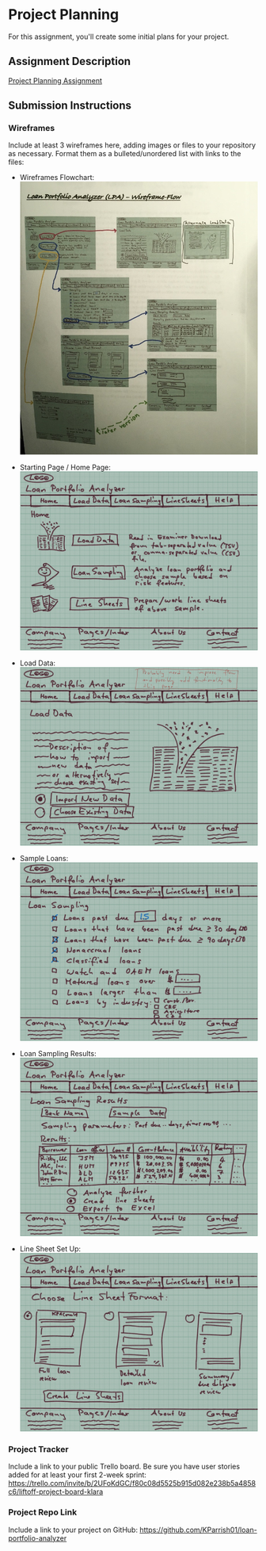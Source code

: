 # Project Planning
For this assignment, you'll create some initial plans for your project.

## Assignment Description
[Project Planning Assignment](https://education.launchcode.org/liftoff/modules/assignments/project-planning)

## Submission Instructions

### Wireframes

Include at least 3 wireframes here, adding images or files to your repository as necessary. Format them as a bulleted/unordered list with links to the files:

* Wireframes Flowchart: ![Wireframes Flowchart:](/Wireframes-Images/Wireframe-FLow.jpeg)

* Starting Page / Home Page:
![Landing Page / Home Page:](/Wireframes-Images/1-Landing-page.jpeg)

* Load Data:
![Load Data Page:](/Wireframes-Images/2-LoadData-page.jpeg)

* Sample Loans:
![Loan Sampling Page:](/Wireframes-Images/3-LoanSampling-page.jpeg)

* Loan Sampling Results:
![Loan Sampling Results Page:](/Wireframes-Images/4-LoanSamplingResults-page.jpeg)

* Line Sheet Set Up:
![Line Sheets Choice Page:](/Wireframes-Images/5-LineSheetChoice-page.jpeg)

### Project Tracker

Include a link to your public Trello board. Be sure you have user stories added for at least your first 2-week sprint:
https://trello.com/invite/b/2UFoKdGC/f80c08d5525b915d082e238b5a4858c6/liftoff-project-board-klara

### Project Repo Link

Include a link to your project on GitHub:
https://github.com/KParrish01/loan-portfolio-analyzer
